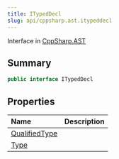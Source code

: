 ```yaml
---
title: ITypedDecl
slug: api/cppsharp.ast.itypeddecl
---
```

Interface in [CppSharp.AST](/api/cppsharp/ast)

## Summary



```csharp
public interface ITypedDecl
```

## Properties

|Name|Description|
|:---|:---|
|[QualifiedType](/api/cppsharp/ast/itypeddecl/qualifiedtype)||
|[Type](/api/cppsharp/ast/itypeddecl/type)||

